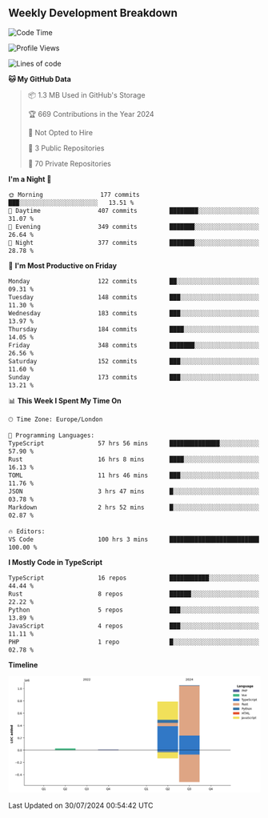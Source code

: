 


## Weekly Development Breakdown
<!--START_SECTION:waka-->
![Code Time](http://img.shields.io/badge/Code%20Time-950%20hrs%2046%20mins-blue)

![Profile Views](http://img.shields.io/badge/Profile%20Views-9-blue)

![Lines of code](https://img.shields.io/badge/From%20Hello%20World%20I%27ve%20Written-1.9%20million%20lines%20of%20code-blue)

**🐱 My GitHub Data** 

> 📦 1.3 MB Used in GitHub's Storage 
 > 
> 🏆 669 Contributions in the Year 2024
 > 
> 🚫 Not Opted to Hire
 > 
> 📜 3 Public Repositories 
 > 
> 🔑 70 Private Repositories 
 > 
**I'm a Night 🦉** 

```text
🌞 Morning                177 commits         ███░░░░░░░░░░░░░░░░░░░░░░   13.51 % 
🌆 Daytime                407 commits         ████████░░░░░░░░░░░░░░░░░   31.07 % 
🌃 Evening                349 commits         ███████░░░░░░░░░░░░░░░░░░   26.64 % 
🌙 Night                  377 commits         ███████░░░░░░░░░░░░░░░░░░   28.78 % 
```
📅 **I'm Most Productive on Friday** 

```text
Monday                   122 commits         ██░░░░░░░░░░░░░░░░░░░░░░░   09.31 % 
Tuesday                  148 commits         ███░░░░░░░░░░░░░░░░░░░░░░   11.30 % 
Wednesday                183 commits         ███░░░░░░░░░░░░░░░░░░░░░░   13.97 % 
Thursday                 184 commits         ████░░░░░░░░░░░░░░░░░░░░░   14.05 % 
Friday                   348 commits         ███████░░░░░░░░░░░░░░░░░░   26.56 % 
Saturday                 152 commits         ███░░░░░░░░░░░░░░░░░░░░░░   11.60 % 
Sunday                   173 commits         ███░░░░░░░░░░░░░░░░░░░░░░   13.21 % 
```


📊 **This Week I Spent My Time On** 

```text
🕑︎ Time Zone: Europe/London

💬 Programming Languages: 
TypeScript               57 hrs 56 mins      ██████████████░░░░░░░░░░░   57.90 % 
Rust                     16 hrs 8 mins       ████░░░░░░░░░░░░░░░░░░░░░   16.13 % 
TOML                     11 hrs 46 mins      ███░░░░░░░░░░░░░░░░░░░░░░   11.76 % 
JSON                     3 hrs 47 mins       █░░░░░░░░░░░░░░░░░░░░░░░░   03.78 % 
Markdown                 2 hrs 52 mins       █░░░░░░░░░░░░░░░░░░░░░░░░   02.87 % 

🔥 Editors: 
VS Code                  100 hrs 3 mins      █████████████████████████   100.00 % 
```

**I Mostly Code in TypeScript** 

```text
TypeScript               16 repos            ███████████░░░░░░░░░░░░░░   44.44 % 
Rust                     8 repos             ██████░░░░░░░░░░░░░░░░░░░   22.22 % 
Python                   5 repos             ███░░░░░░░░░░░░░░░░░░░░░░   13.89 % 
JavaScript               4 repos             ███░░░░░░░░░░░░░░░░░░░░░░   11.11 % 
PHP                      1 repo              █░░░░░░░░░░░░░░░░░░░░░░░░   02.78 % 
```



**Timeline**

![Lines of Code chart](https://raw.githubusercontent.com/mars-arch/mars-arch/main/assets/bar_graph.png)


 Last Updated on 30/07/2024 00:54:42 UTC
<!--END_SECTION:waka-->
